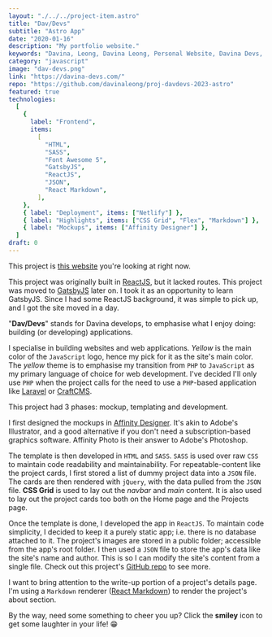 ```yaml
---
layout: "./../../project-item.astro"
title: "Dav/Devs"
subtitle: "Astro App"
date: "2020-01-16"
description: "My portfolio website."
keywords: "Davina, Leong, Davina Leong, Personal Website, Davina Devs, Davina-Devs, Dav / Devs, HTML, CSS, SASS, jQuery, JSON, Font Awesome 5, CSS Grid, Flex, GatsbyJS, ReactJS, Netlify, Affinity Designer"
category: "javascript"
image: "dav-devs.png"
link: "https://davina-devs.com/"
repo: "https://github.com/davinaleong/proj-davdevs-2023-astro"
featured: true
technologies:
  [
    {
      label: "Frontend",
      items:
        [
          "HTML",
          "SASS",
          "Font Awesome 5",
          "GatsbyJS",
          "ReactJS",
          "JSON",
          "React Markdown",
        ],
    },
    { label: "Deployment", items: ["Netlify"] },
    { label: "Highlights", items: ["CSS Grid", "Flex", "Markdown"] },
    { label: "Mockups", items: ["Affinity Designer"] },
  ]
draft: 0
---
```


This project is [this website](https://davina-devs.com/) you're looking at right now.

This project was originally built in [ReactJS](https://reactjs.org/), but it lacked routes. This project was moved to [GatsbyJS](https://www.gatsbyjs.com/) later on. I took it as an opportunity to learn GatsbyJS. Since I had some ReactJS background, it was simple to pick up, and I got the site moved in a day.

"**Dav/Devs**" stands for Davina develops, to emphasise what I enjoy doing: building (or developing) applications.

I specialise in building websites and web applications. _Yellow_ is the main color of the `JavaScript` logo, hence my pick for it as the site's main color. The _yellow_ theme is to emphasise my transition from `PHP` to `JavaScript` as my primary language of choice for web development. I've decided I'll only use `PHP` when the project calls for the need to use a `PHP`-based application like [Laravel](https://laravel.com/docs/6.x) or [CraftCMS](https://craftcms.com/).

This project had 3 phases: mockup, templating and development.

I first designed the mockups in [Affinity Designer](https://affinity.serif.com/en-gb/designer/). It's akin to Adobe's Illustrator, and a good alternative if you don't need a subscription-based graphics software. Affinity Photo is their answer to Adobe's Photoshop.

The template is then developed in `HTML` and `SASS`. `SASS` is used over raw `CSS` to maintain code readability and maintainability. For repeatable-content like the project cards, I first stored a list of dummy project data into a `JSON` file. The cards are then rendered with `jQuery`, with the data pulled from the `JSON` file. **CSS Grid** is used to lay out the _navbar_ and _main_ content. It is also used to lay out the project cards too both on the Home page and the Projects page.

Once the template is done, I developed the app in `ReactJS`. To maintain code simplicity, I decided to keep it a purely static app; i.e. there is no database attached to it. The project's images are stored in a public folder; accessible from the app's root folder. I then used a `JSON` file to store the app's data like the site's name and author. This is so I can modify the site's content from a single file. Check out this project's [GitHub repo](https://github.com/davinaleong/proj-davdevs) to see more.

I want to bring attention to the write-up portion of a project's details page. I'm using a `Markdown` renderer ([React Markdown](https://github.com/rexxars/react-markdown)) to render the project's about section.

By the way, need some something to cheer you up? Click the **smiley** icon to get some laughter in your life! 😁
